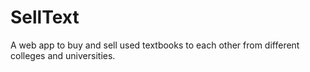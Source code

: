 # SellText
A web app to buy and sell used textbooks to each other from different colleges and universities.
